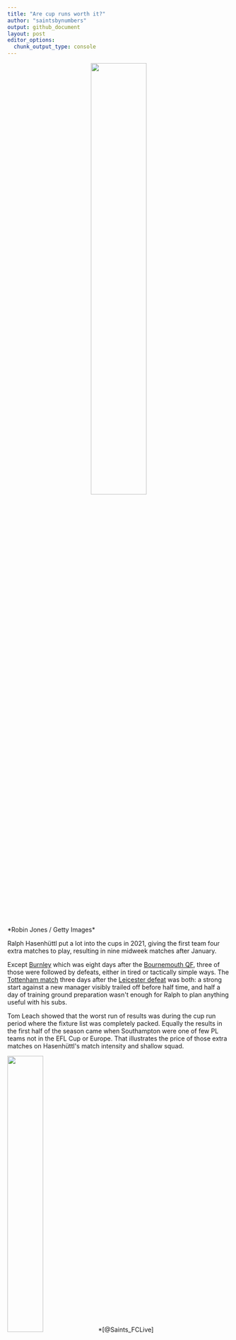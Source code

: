 ```yaml
---
title: "Are cup runs worth it?"
author: "saintsbynumbers"
output: github_document
layout: post
editor_options: 
  chunk_output_type: console
---
```




<center>
<img src="{{site.baseurl}}/images/2021-5-26-are-cup-runs-worth-it/ralph.jpg" width="50%">
</center>  
*Robin Jones / Getty Images*

Ralph Hasenhüttl put a lot into the cups in 2021, giving the first team four extra matches to play, resulting in nine midweek matches after January.

Except [Burnley](https://www.bbc.co.uk/sport/football/56553199) which was eight days after the [Bournemouth QF](https://www.bbc.co.uk/sport/football/56460519), three of those were followed by defeats, either in tired or tactically simple ways. The [Tottenham match](https://www.bbc.co.uk/sport/football/56383512) three days after the [Leicester defeat](https://www.bbc.co.uk/sport/football/56725449) was both: a strong start against a new manager visibly trailed off before half time, and half a day of training ground preparation wasn't enough for Ralph to plan anything useful with his subs.



Tom Leach showed that the worst run of results was during the cup run period where the fixture list was completely packed. Equally the results in the first half of the season came when Southampton were one of few PL teams not in the EFL Cup or Europe. That illustrates the price of those extra matches on Hasenhüttl's match intensity and shallow squad.

<img src="{{site.baseurl}}/images/2021-5-26-are-cup-runs-worth-it/tweet-1-1.png" width="40%">  
*[@Saints_FCLive](https://twitter.com/Saints_FCLive/status/1397539305711669251) / [@TomLeachHL](https://twitter.com/TomLeachHL)*

A cup run can seem appealing in January when the team is safe. But without depth it still costs league performances and points. The [prize money isn't worth it](https://en.wikipedia.org/wiki/2020%E2%80%9321_FA_Cup#Prize_fund), and all that is left is hoping the [draws go in your favour](https://twitter.com/saintsbynumbers/status/1373392734493544450) enough to win six matches (they won four). Next season, when Southampton aren't 6th in January, those above Ralph probably won't see the justification.
